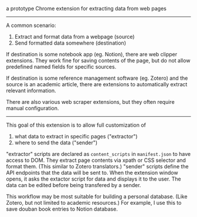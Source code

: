 a prototype Chrome extension for extracting data from web pages

---

A common scenario:
1. Extract and format data from a webpage (source)
2. Send formatted data somewhere (destination)

If destination is some notebook app (eg. Notion), there are web clipper extensions. They work fine for saving contents of the page, but do not allow predefined named fields for specific sources.

If destination is some reference management software (eg. Zotero) and the source is an academic article, there are extensions to automatically extract relevant information.

There are also various web scraper extensions, but they often require manual configuration.

---

This goal of this extension is to allow full customization of
1. what data to extract in specific pages ("extractor")
2. where to send the data ("sender")

"extractor" scripts are declared as `content_scripts` in `manifest.json` to have access to DOM. They extract page contents via xpath or CSS selector and format them. (This similar to Zotero translators.)
"sender" scripts define the API endpoints that the data will be sent to. When the extension window opens, it asks the extactor script for data and displays it to the user. The data can be edited before being transfered by a sender.

This workflow may be most suitable for building a personal database. (Like Zotero, but not limited to academic resources.) For example, I use this to save douban book entries to Notion database.